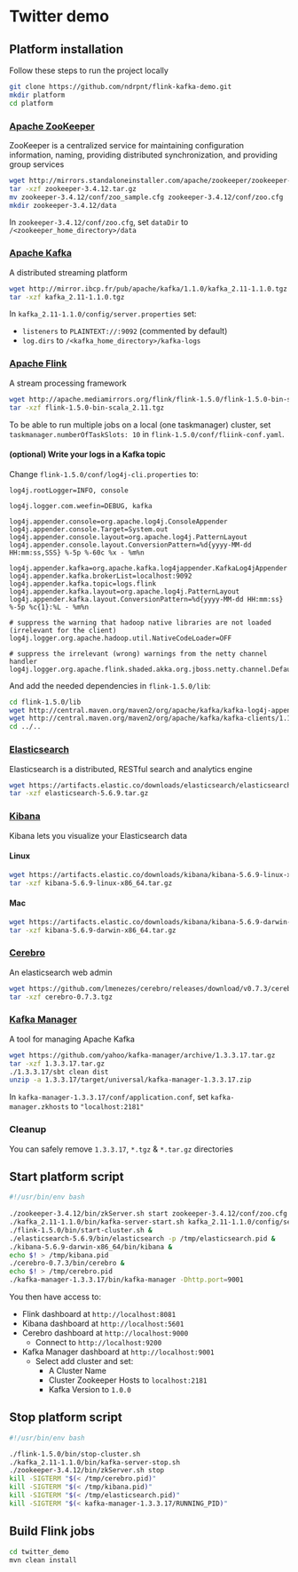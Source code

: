 # Twitter demo
## Platform installation
Follow these steps to run the project locally
```bash
git clone https://github.com/ndrpnt/flink-kafka-demo.git
mkdir platform
cd platform
```
### [Apache ZooKeeper](https://zookeeper.apache.org/)
ZooKeeper is a centralized service for maintaining configuration information, naming, providing distributed synchronization, and providing group services
```bash
wget http://mirrors.standaloneinstaller.com/apache/zookeeper/zookeeper-3.4.12/zookeeper-3.4.12.tar.gz
tar -xzf zookeeper-3.4.12.tar.gz
mv zookeeper-3.4.12/conf/zoo_sample.cfg zookeeper-3.4.12/conf/zoo.cfg
mkdir zookeeper-3.4.12/data
```
In `zookeeper-3.4.12/conf/zoo.cfg`, set `dataDir` to `/<zookeeper_home_directory>/data`
### [Apache Kafka](https://kafka.apache.org/)
A distributed streaming platform
```bash
wget http://mirror.ibcp.fr/pub/apache/kafka/1.1.0/kafka_2.11-1.1.0.tgz
tar -xzf kafka_2.11-1.1.0.tgz
```
In `kafka_2.11-1.1.0/config/server.properties` set:
- `listeners` to `PLAINTEXT://:9092` (commented by default)
- `log.dirs` to `/<kafka_home_directory>/kafka-logs`
### [Apache Flink](https://flink.apache.org/)
A stream processing framework
```bash
wget http://apache.mediamirrors.org/flink/flink-1.5.0/flink-1.5.0-bin-scala_2.11.tgz
tar -xzf flink-1.5.0-bin-scala_2.11.tgz
```
To be able to run multiple jobs on a local (one taskmanager) cluster, set `taskmanager.numberOfTaskSlots: 10` in `flink-1.5.0/conf/fliink-conf.yaml`.
#### (optional) Write your logs in a Kafka topic
Change `flink-1.5.0/conf/log4j-cli.properties` to:
```properties
log4j.rootLogger=INFO, console

log4j.logger.com.weefin=DEBUG, kafka

log4j.appender.console=org.apache.log4j.ConsoleAppender
log4j.appender.console.Target=System.out
log4j.appender.console.layout=org.apache.log4j.PatternLayout
log4j.appender.console.layout.ConversionPattern=%d{yyyy-MM-dd HH:mm:ss,SSS} %-5p %-60c %x - %m%n

log4j.appender.kafka=org.apache.kafka.log4jappender.KafkaLog4jAppender
log4j.appender.kafka.brokerList=localhost:9092
log4j.appender.kafka.topic=logs.flink
log4j.appender.kafka.layout=org.apache.log4j.PatternLayout
log4j.appender.kafka.layout.ConversionPattern=%d{yyyy-MM-dd HH:mm:ss} %-5p %c{1}:%L - %m%n

# suppress the warning that hadoop native libraries are not loaded (irrelevant for the client)
log4j.logger.org.apache.hadoop.util.NativeCodeLoader=OFF

# suppress the irrelevant (wrong) warnings from the netty channel handler
log4j.logger.org.apache.flink.shaded.akka.org.jboss.netty.channel.DefaultChannelPipeline=ERROR
```
And add the needed dependencies in `flink-1.5.0/lib`:
```bash
cd flink-1.5.0/lib
wget http://central.maven.org/maven2/org/apache/kafka/kafka-log4j-appender/1.1.0/kafka-log4j-appender-1.1.0.jar
wget http://central.maven.org/maven2/org/apache/kafka/kafka-clients/1.1.0/kafka-clients-1.1.0.jar
cd ../..
```
### [Elasticsearch](https://www.elastic.co/fr/products/elasticsearch)
Elasticsearch is a distributed, RESTful search and analytics engine
```bash
wget https://artifacts.elastic.co/downloads/elasticsearch/elasticsearch-5.6.9.tar.gz
tar -xzf elasticsearch-5.6.9.tar.gz
```
### [Kibana](https://www.elastic.co/products/kibana)
Kibana lets you visualize your Elasticsearch data
#### Linux
```bash
wget https://artifacts.elastic.co/downloads/kibana/kibana-5.6.9-linux-x86_64.tar.gz
tar -xzf kibana-5.6.9-linux-x86_64.tar.gz
```
#### Mac
```bash
wget https://artifacts.elastic.co/downloads/kibana/kibana-5.6.9-darwin-x86_64.tar.gz
tar -xzf kibana-5.6.9-darwin-x86_64.tar.gz
```
### [Cerebro](https://github.com/lmenezes/cerebro)
An elasticsearch web admin
```bash
wget https://github.com/lmenezes/cerebro/releases/download/v0.7.3/cerebro-0.7.3.tgz
tar -xzf cerebro-0.7.3.tgz
```
### [Kafka Manager](https://github.com/yahoo/kafka-manager)
A tool for managing Apache Kafka
```bash
wget https://github.com/yahoo/kafka-manager/archive/1.3.3.17.tar.gz
tar -xzf 1.3.3.17.tar.gz
./1.3.3.17/sbt clean dist
unzip -a 1.3.3.17/target/universal/kafka-manager-1.3.3.17.zip
```
In `kafka-manager-1.3.3.17/conf/application.conf`, set `kafka-manager.zkhosts` to `"localhost:2181"`
### Cleanup
You can safely remove `1.3.3.17`, `*.tgz` & `*.tar.gz` directories
## Start platform script
```bash
#!/usr/bin/env bash
       
./zookeeper-3.4.12/bin/zkServer.sh start zookeeper-3.4.12/conf/zoo.cfg &
./kafka_2.11-1.1.0/bin/kafka-server-start.sh kafka_2.11-1.1.0/config/server.properties &
./flink-1.5.0/bin/start-cluster.sh &
./elasticsearch-5.6.9/bin/elasticsearch -p /tmp/elasticsearch.pid &
./kibana-5.6.9-darwin-x86_64/bin/kibana &
echo $! > /tmp/kibana.pid
./cerebro-0.7.3/bin/cerebro &
echo $! > /tmp/cerebro.pid
./kafka-manager-1.3.3.17/bin/kafka-manager -Dhttp.port=9001
```
You then have access to:
- Flink dashboard at `http://localhost:8081`
- Kibana dashboard at `http://localhost:5601`
- Cerebro dashboard at `http://localhost:9000`
    - Connect to `http://localhost:9200`
- Kafka Manager dashboard at `http://localhost:9001`
    - Select add cluster and set:
        - A Cluster Name
        - Cluster Zookeeper Hosts to `localhost:2181`
        - Kafka Version to `1.0.0`
## Stop platform script
```bash
#!/usr/bin/env bash

./flink-1.5.0/bin/stop-cluster.sh
./kafka_2.11-1.1.0/bin/kafka-server-stop.sh
./zookeeper-3.4.12/bin/zkServer.sh stop
kill -SIGTERM "$(< /tmp/cerebro.pid)"
kill -SIGTERM "$(< /tmp/kibana.pid)"
kill -SIGTERM "$(< /tmp/elasticsearch.pid)"
kill -SIGTERM "$(< kafka-manager-1.3.3.17/RUNNING_PID)"
```
## Build Flink jobs
```bash
cd twitter_demo
mvn clean install
```
